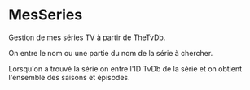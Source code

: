 # MesSeries
Gestion de mes séries TV à partir de TheTvDb.

On entre le nom ou une partie du nom de la série à chercher.

Lorsqu'on a trouvé la série on entre l'ID TvDb de la série et on obtient l'ensemble des saisons et épisodes.
